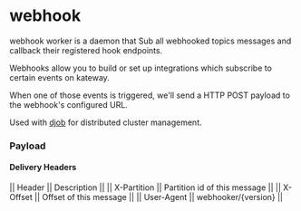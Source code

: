 # webhook

webhook worker is a daemon that Sub all webhooked topics messages and 
callback their registered hook endpoints.

Webhooks allow you to build or set up integrations which subscribe to certain events on kateway.

When one of those events is triggered, we'll send a HTTP POST payload to the webhook's configured URL. 

Used with [djob](http://github.com/funkygao/djob) for distributed cluster management.

### Payload

#### Delivery Headers

|| Header || Description ||
|| X-Partition || Partition id of this message ||
|| X-Offset || Offset of this message ||
|| User-Agent || webhooker/{version} ||
